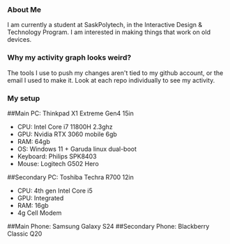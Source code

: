 ### About Me
I am currently a student at SaskPolytech, in the Interactive Design & Technology Program. 
I am interested in making things that work on old devices.
### Why my activity graph looks weird?
The tools I use to push my changes aren't tied to my github account, or the email I used to make it.
Look at each repo individually to see my activity.
### My setup
##Main PC: Thinkpad X1 Extreme Gen4 15in
  - CPU: Intel Core i7 11800H 2.3ghz
  - GPU: Nvidia RTX 3060 mobile 6gb
  - RAM: 64gb
  - OS: Windows 11 + Garuda linux dual-boot
  - Keyboard: Philips SPK8403
  - Mouse: Logitech G502 Hero
    
##Secondary PC: Toshiba Techra R700 12in
  - CPU: 4th gen Intel Core i5
  - GPU: Integrated
  - RAM: 16gb
  - 4g Cell Modem
    
##Main Phone: Samsung Galaxy S24
##Secondary Phone: Blackberry Classic Q20
